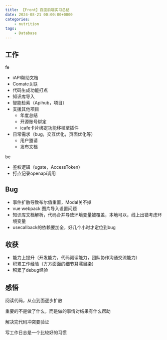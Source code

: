```yaml
---
title: 【Front】百度前端实习总结
date: 2024-08-21 00:00:00+0000
categories: 
    - nutrition
tags:
    - Database
---
```



## 工作

fe

* iAPI帮助文档
* Comate关联
* 代码生成功能打点
* 知识库导入
* 智能检索（Apihub，项目）
* 支援其他项目
  * 年度总结
  * 开源账号绑定
  * icafe卡片绑定功能移植至插件
* 日常需求（bug，交互优化，页面优化等）
  * 用户邀请
  * 发布文档

be

* 鉴权逻辑（ugate，AccessToken）
* 打点记录openapi调用
  

## Bug

* 事件扩散导致布尔值重置，Modal关不掉
* vue webpack 图片导入设置问题
* 知识库文档解析，代码合并导致环境变量被覆盖，本地可以，线上出错考虑环境变量
* usecallback的依赖要加全，好几个小时才定位到bug

## 收获

* 能力上提升（开发能力，代码阅读能力，团队协作沟通交流能力）
* 积累工作经验（方方面面的细节耳濡目染）
* 积累了debug经验

## 感悟

阅读代码，从点到面逐步扩散

重要的不是做了什么，而是做的事情对结果有什么帮助

解决完代码冲突要验证

写工作日志是一个比较好的习惯